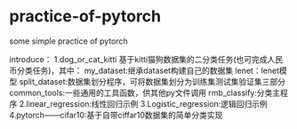 # practice-of-pytorch
some simple practice of pytorch

introduce：
1.dog_or_cat_kitti
  基于kitti猫狗数据集的二分类任务(也可完成人民币分类任务)，其中：
  my_dataset:继承dataset构建自己的数据集
  lenet：lenet模型
  split_dataset:数据集划分程序，可将数据集划分为训练集测试集验证集三部分
  common_tools:一些通用的工具函数，供其他py文件调用
  rmb_classify:分类主程序
2.linear_regression:线性回归示例
3.Logistic_regression:逻辑回归示例
4.pytorch——cifar10:基于自带ciffar10数据集的简单分类实现
